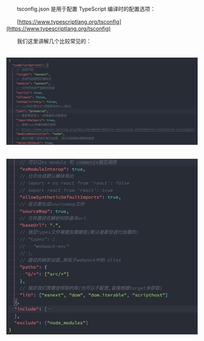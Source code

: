 　　tsconfig.json 是用于配置 TypeScript 编译时的配置选项：

　　[https://www.typescriptlang.org/tsconfig](https://www.typescriptlang.org/tsconfig)

　　我们这里讲解几个比较常见的：

　　![image.png](assets/image-20220117102607-crrv1de.png)

　　![image.png](assets/image-20220117102613-4agrle5.png)
